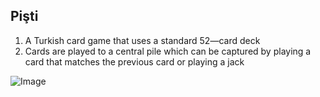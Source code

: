 ## Pişti

1. A Turkish card game that uses a standard 52—card deck
2. Cards are played to a central pile which can be captured by playing a card that matches the previous card or playing a jack

![Image](https://upload.wikimedia.org/wikipedia/commons/thumb/8/82/Carte_da_gioco1.jpg/800px-Carte_da_gioco1.jpg)
